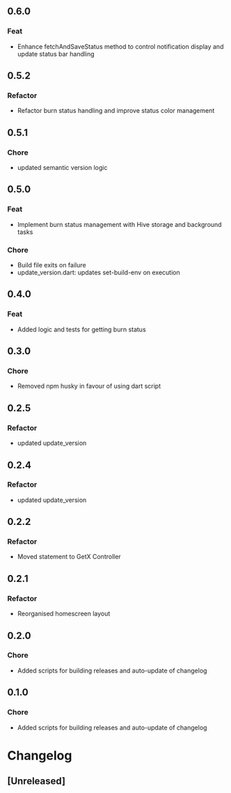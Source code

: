 ## 0.6.0
  
  ### Feat
  
  - Enhance fetchAndSaveStatus method to control notification display and update status bar handling
  
  ## 0.5.2
  
  ### Refactor
  
  - Refactor burn status handling and improve status color management
  
  ## 0.5.1
  
  ### Chore
  
  - updated semantic version logic
  
  ## 0.5.0

### Feat

- Implement burn status management with Hive storage and background tasks

### Chore

- Build file exits on failure
- update_version.dart: updates set-build-env on execution

## 0.4.0

### Feat

- Added logic and tests for getting burn status

## 0.3.0

### Chore

- Removed npm husky in favour of using dart script

## 0.2.5

### Refactor

- updated update_version

## 0.2.4

### Refactor

- updated update_version

## 0.2.2

### Refactor

- Moved statement to GetX Controller

## 0.2.1

### Refactor

- Reorganised homescreen layout

## 0.2.0

### Chore

- Added scripts for building releases and auto-update of changelog

## 0.1.0

### Chore

- Added scripts for building releases and auto-update of changelog

# Changelog

## [Unreleased]
